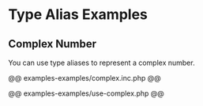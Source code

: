 # Type Alias Examples

## Complex Number

You can use type aliases to represent a complex number.

@@ examples-examples/complex.inc.php @@

@@ examples-examples/use-complex.php @@
